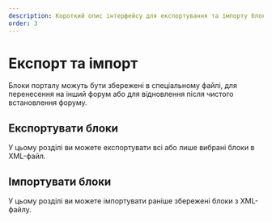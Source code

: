 ```yaml
---
description: Короткий опис інтерфейсу для експортування та імпорту блоків порталу
order: 3
---
```


# Експорт та імпорт

Блоки порталу можуть бути збережені в спеціальному файлі, для перенесення на інший форум або для відновлення після чистого встановлення форуму.

## Експортувати блоки

У цьому розділі ви можете експортувати всі або лише вибрані блоки в XML-файл.

## Імпортувати блоки

У цьому розділі ви можете імпортувати раніше збережені блоки з XML-файлу.
